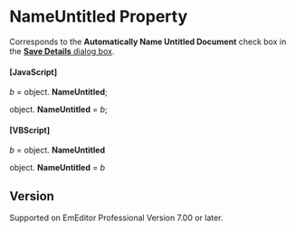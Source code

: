 # NameUntitled Property

Corresponds to the **Automatically Name Untitled Document** check box in the
[**Save Details** dialog box](../../dlg/properties/file/save_details/index).

#### \[JavaScript\]

_b_ =
object. **NameUntitled**;

object. **NameUntitled** = _b_;

#### \[VBScript\]

_b_ =
object. **NameUntitled**

object. **NameUntitled** = _b_

## Version

Supported on EmEditor Professional Version 7.00 or later.